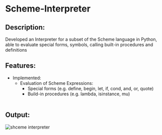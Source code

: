 # Scheme-Interpreter


## Description: 
Developed an Interpreter for a subset of the Scheme language in Python, able to evaluate special forms, symbols, calling built-in procedures and definitions

## Features:
- Implemented:
  - Evaluation of Scheme Expressions: 
    -  Special forms (e.g. define, begin, let, if, cond, and, or, quote)
    -  Build-in procedures (e.g. lambda, isinstance, mu)
<br><br>



## Output:
![shceme interpreter](https://github.com/yihz019/Scheme-Interpreter/assets/93494138/dd08404b-0125-48dc-a650-067b121b0f9b)
